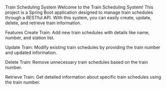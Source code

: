 Train Scheduling System
Welcome to the Train Scheduling System! This project is a Spring Boot application designed to manage train schedules through a RESTful API. With this system, you can easily create, update, delete, and retrieve train information.

Features
Create Train: Add new train schedules with details like name, number, and station list.

Update Train: Modify existing train schedules by providing the train number and updated information.

Delete Train: Remove unnecessary train schedules based on the train number.

Retrieve Train: Get detailed information about specific train schedules using the train number.

